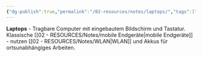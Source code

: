 ```yaml
---
{"dg-publish":true,"permalink":"/02-resources/notes/laptops/","tags":["informatik/hardware/mobil","computer/typ"],"noteIcon":"","updated":"2025-09-10T17:00:11.083+02:00"}
---
```



**Laptops** - Tragbare Computer mit eingebautem Bildschirm und Tastatur.
Klassische [[02 - RESOURCES/Notes/mobile Endgeräte\|mobile Endgeräte]] - nutzen [[02 - RESOURCES/Notes/WLAN\|WLAN]] und Akkus für ortsunabhängiges Arbeiten.